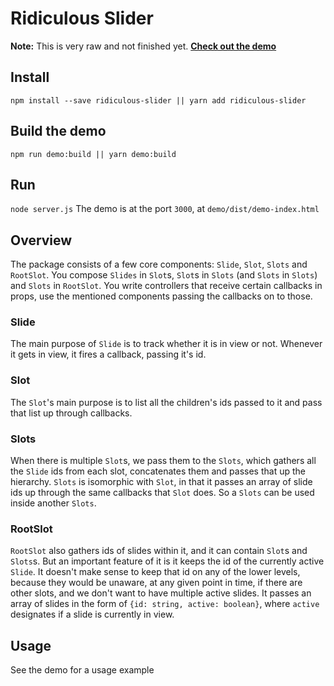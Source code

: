 # Ridiculous Slider
**Note:** This is very raw and not finished yet.
[**Check out the demo**](https://spti.github.io/ridiculous-slider/demo/dist/demo-index.html)

## Install
`npm install --save ridiculous-slider || yarn add ridiculous-slider`

## Build the demo
`npm run demo:build || yarn demo:build`

## Run
`node server.js`
The demo is at the port `3000`, at `demo/dist/demo-index.html`

## Overview
The package consists of a few core components: `Slide`, `Slot`, `Slots` and `RootSlot`. You compose `Slides` in `Slot`s, `Slot`s in `Slots` (and `Slots` in `Slots`) and `Slots` in `RootSlot`. You write controllers that receive certain callbacks in props, use the mentioned components passing the callbacks on to those.

### Slide
The main purpose of `Slide` is to track whether it is in view or not. Whenever it gets in view, it fires a callback, passing it's id.

### Slot
The `Slot`'s main purpose is to list all the children's ids passed to it and pass that list up through callbacks.

### Slots
When there is multiple `Slot`s, we pass them to the `Slots`, which gathers all the `Slide` ids from each slot, concatenates them and passes that up the hierarchy. `Slots` is isomorphic with `Slot`, in that it passes an array of slide ids up through the same callbacks that `Slot` does. So a `Slots` can be used inside another `Slots`.

### RootSlot
`RootSlot` also gathers ids of slides within it, and it can contain `Slot`s and `Slots`s. But an important feature of it is it keeps the id of the currently active `Slide`. It doesn't make sense to keep that id on any of the lower levels, because they would be unaware, at any given point in time, if there are other slots, and we don't want to have multiple active slides.
It passes an array of slides in the form of `{id: string, active: boolean}`, where `active` designates if a slide is currently in view.

## Usage
See the demo for a usage example
